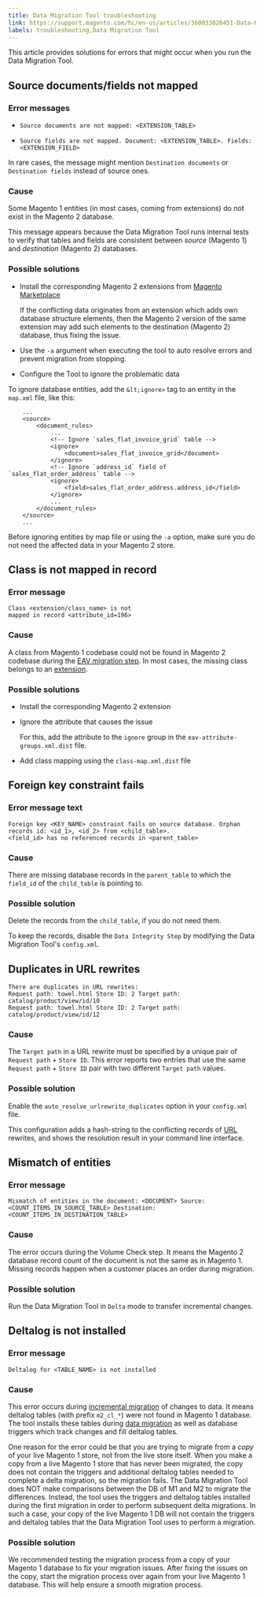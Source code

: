```yaml
---
title: Data Migration Tool troubleshooting
link: https://support.magento.com/hc/en-us/articles/360033020451-Data-Migration-Tool-troubleshooting
labels: troubleshooting,Data Migration Tool
---
```


This article provides solutions for errors that might occur when you run the Data Migration Tool.

## Source documents/fields not mapped

### Error messages

* <pre><code class="language-bash">Source documents are not mapped: &lt;EXTENSION_TABLE></code></pre>
    
    
* <pre><code class="language-bash">Source fields are not mapped. Document: &lt;EXTENSION_TABLE>. Fields: &lt;EXTENSION_FIELD></code></pre>
    
    

In rare cases, the message might mention <code class="language-bash">Destination documents</code> or <code class="language-bash">Destination fields</code> instead of source ones.

### Cause

Some Magento 1 entities (in most cases, coming from extensions) do not exist in the Magento 2 database.

This message appears because the Data Migration Tool runs internal tests to verify that tables and fields are consistent between _source_ (Magento 1) and _destination_ (Magento 2) databases.

### Possible solutions

* Install the corresponding Magento 2 extensions from [Magento Marketplace](https://marketplace.magento.com/)
    
    
    
    If the conflicting data originates from an extension which adds own database structure elements, then the Magento 2 version of the same extension may add such elements to the destination (Magento 2) database, thus fixing the issue.
    
    
* Use the `` -a `` argument when executing the tool to auto resolve errors and prevent migration from stopping.
    
    
* Configure the Tool to ignore the problematic data
    
    

To ignore database entities, add the `` &lt;ignore> `` tag to an entity in the `` map.xml `` file, like this:

<pre><code class="language-xml">    ...
    &lt;source>
        &lt;document_rules>
            ...
            &lt;!-- Ignore `sales_flat_invoice_grid` table -->
            &lt;ignore>
                &lt;document>sales_flat_invoice_grid&lt;/document>
            &lt;/ignore>
            &lt;!-- Ignore `address_id` field of `sales_flat_order_address` table -->
            &lt;ignore>
                &lt;field>sales_flat_order_address.address_id&lt;/field>
            &lt;/ignore>
            ...
        &lt;/document_rules>
    &lt;/source>
    ...</code></pre>

<p class="warning">Before ignoring entities by map file or using the <code>-a</code> option, make sure you do not need the affected data in your Magento 2 store.</p>

## Class is not mapped in record

### Error message

<code class="language-bash">Class &lt;extension/class\_name> is not mapped in record &lt;attribute\_id=196></code>

### Cause

A class from Magento 1 codebase could not be found in Magento 2 codebase during the [EAV migration step](https://devdocs.magento.com/guides/v2.3/migration/migration-tool-internal-spec.html#eav). In most cases, the missing class belongs to an [extension](https://glossary.magento.com/extension).

### Possible solutions

* Install the corresponding Magento 2 extension
    
    
* Ignore the attribute that causes the issue
    
    
    
    For this, add the attribute to the `` ignore `` group in the `` eav-attribute-groups.xml.dist `` file.
    
    
* Add class mapping using the `` class-map.xml.dist `` file
    
    

## Foreign key constraint fails

### Error message text

<pre><code class="language-bash">Foreign key &lt;KEY_NAME> constraint fails on source database. Orphan records id: &lt;id_1>, &lt;id_2> from &lt;child_table>.<br/>&lt;field_id> has no referenced records in &lt;parent_table></code></pre>

### Cause

There are missing database records in the `` parent_table `` to which the `` field_id `` of the `` child_table `` is pointing to.

### Possible solution

Delete the records from the `` child_table ``, if you do not need them.

To keep the records, disable the `` Data Integrity Step `` by modifying the Data Migration Tool's `` config.xml ``.

## Duplicates in URL rewrites

<pre><code class="language-xml">There are duplicates in URL rewrites:
Request path: towel.html Store ID: 2 Target path: catalog/product/view/id/10
Request path: towel.html Store ID: 2 Target path: catalog/product/view/id/12</code></pre>

### Cause

The `` Target path `` in a URL rewrite must be specified by a unique pair of `` Request path `` + `` Store ID ``. This error reports two entries that use the same `` Request path `` + `` Store ID `` pair with two different `` Target path `` values.

### Possible solution

Enable the `` auto_resolve_urlrewrite_duplicates `` option in your `` config.xml `` file.

This configuration adds a hash-string to the conflicting records of [URL](https://glossary.magento.com/url) rewrites, and shows the resolution result in your command line interface.

## Mismatch of entities

### Error message

<pre><code class="language-bash">Mismatch of entities in the document: &lt;DOCUMENT> Source: &lt;COUNT_ITEMS_IN_SOURCE_TABLE> Destination: &lt;COUNT_ITEMS_IN_DESTINATION_TABLE></code></pre>

### Cause

The error occurs during the Volume Check step. It means the Magento 2 database record count of the document is not the same as in Magento 1. Missing records happen when a customer places an order during migration.

### Possible solution

Run the Data Migration Tool in `` Delta `` mode to transfer incremental changes.

## Deltalog is not installed

### Error message

<pre><code class="language-bash">Deltalog for &lt;TABLE_NAME> is not installed</code></pre>

### Cause

This error occurs during [incremental migration](https://devdocs.magento.com/guides/v2.3/migration/migration-migrate-delta.html) of changes to data. It means deltalog tables (with prefix `` m2_cl_* ``) were not found in Magento 1 database. The tool installs these tables during [data migration](https://devdocs.magento.com/guides/v2.3/migration/migration-migrate-data.html) as well as database triggers which track changes and fill deltalog tables.

One reason for the error could be that you are trying to migrate from a _copy_ of your live Magento 1 store, not from the live store itself. When you make a copy from a live Magento 1 store that has never been migrated, the copy does not contain the triggers and additional deltalog tables needed to complete a delta migration, so the migration fails. The Data Migration Tool does NOT make comparisons between the DB of M1 and M2 to migrate the differences. Instead, the tool uses the triggers and deltalog tables installed during the first migration in order to perform subsequent delta migrations. In such a case, your copy of the live Magento 1 DB will not contain the triggers and deltalog tables that the Data Migration Tool uses to perform a migration.

### Possible solution

We recommended testing the migration process from a copy of your Magento 1 database to fix your migration issues. After fixing the issues on the copy, start the migration process over again from your live Magento 1 database. This will help ensure a smooth migration process.